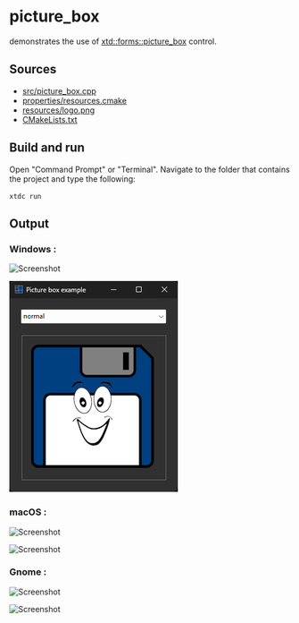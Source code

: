 # picture_box

demonstrates the use of [xtd::forms::picture_box](https://gammasoft71.github.io/xtd/reference_guides/latest/classxtd_1_1forms_1_1picture__box.html) control.

## Sources

* [src/picture_box.cpp](src/picture_box.cpp)
* [properties/resources.cmake](properties/resources.cmake)
* [resources/logo.png](resources/logo.png)
* [CMakeLists.txt](CMakeLists.txt)

## Build and run

Open "Command Prompt" or "Terminal". Navigate to the folder that contains the project and type the following:

```shell
xtdc run
```

## Output

### Windows :

![Screenshot](../../../../docs/pictures/examples/picture_box_w.png)

![Screenshot](../../../../docs/pictures/examples/picture_box_wd.png)

### macOS :

![Screenshot](../../../../docs/pictures/examples/picture_box_m.png)

![Screenshot](../../../../docs/pictures/examples/picture_box_md.png)

### Gnome :

![Screenshot](../../../../docs/pictures/examples/picture_box_g.png)

![Screenshot](../../../../docs/pictures/examples/picture_box_gd.png)
